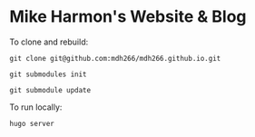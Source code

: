 # Mike Harmon's Website & Blog

To clone and rebuild:

    git clone git@github.com:mdh266/mdh266.github.io.git

    git submodules init

    git submodule update

To run locally:

    hugo server 
